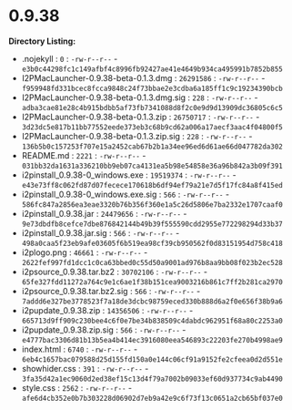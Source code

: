 0.9.38
======

**Directory Listing:**

 - .nojekyll : `0` : `-rw-r--r--` - `e3b0c44298fc1c149afbf4c8996fb92427ae41e4649b934ca495991b7852b855`
 - I2PMacLauncher-0.9.38-beta-0.1.3.dmg : `26291586` : `-rw-r--r--` - `f959948fd331bcec8fcca9848c24f73bbae2e3cdba6a185ff1c9c19234390bcb`
 - I2PMacLauncher-0.9.38-beta-0.1.3.dmg.sig : `228` : `-rw-r--r--` - `adba3cae81e28c4b915bdbb5af73fb7341088d8f2c0e9d9d13909dc36805c6c5`
 - I2PMacLauncher-0.9.38-beta-0.1.3.zip : `26750717` : `-rw-r--r--` - `3d23dc5e817b11bb77552eede373eb3c68b9cd62a006a17aecf3aac4f04800f5`
 - I2PMacLauncher-0.9.38-beta-0.1.3.zip.sig : `228` : `-rw-r--r--` - `136b5b0c157253f707e15a2452cab67b2b1a34ee96ed6d61ae66d047782da302`
 - README.md : `2221` : `-rw-r--r--` - `031bb32da1631a336210bb9eb07ca4131ea5b98e54858e36a96b842a3b09f391`
 - i2pinstall_0.9.38-0_windows.exe : `19519374` : `-rw-r--r--` - `e43e73ff8c062fd87d07fecece170618b6df94ef79a21e7d5f17fc84a8f415ed`
 - i2pinstall_0.9.38-0_windows.exe.sig : `566` : `-rw-r--r--` - `586fc847a2856ea3eae3320b76b356f360e1a5c26d5806e7ba2332e1707caaf0`
 - i2pinstall_0.9.38.jar : `24479656` : `-rw-r--r--` - `9e73dbdfb8cefce7dbe876842144b49b39f555590cdd2955e772298294d33b37`
 - i2pinstall_0.9.38.jar.sig : `566` : `-rw-r--r--` - `498a0caa5f23eb9afe03605f6b519ea98cf39cb950562f0d83151954d758c418`
 - i2plogo.png : `46661` : `-rw-r--r--` - `2622fef997fd1dcc1c0ca63bbed0c55d50a9001ad976b8aa9bb08f023b2ec528`
 - i2psource_0.9.38.tar.bz2 : `30702106` : `-rw-r--r--` - `65fe327fdd11272a764c9e1c6ae1f38b151cea9003216b861c7ff2b281ca2970`
 - i2psource_0.9.38.tar.bz2.sig : `566` : `-rw-r--r--` - `7addd6e327be3778523f7a18de3dcbc98759eced330b888d6a2f0e656f38b9a6`
 - i2pupdate_0.9.38.zip : `14356506` : `-rw-r--r--` - `665713d9ff909c230bee4c6f0e7be34b838509c4dabdc962951f68a80c2253a0`
 - i2pupdate_0.9.38.zip.sig : `566` : `-rw-r--r--` - `e4777bac3306d81b13b5ea4b414ec3916080eea546893c22203fe270b4998ae9`
 - index.html : `6740` : `-rw-r--r--` - `6eb4c1657bac079588d25d155fd150a0e144c06cf91a9152fe2cfeea0d2d551e`
 - showhider.css : `391` : `-rw-r--r--` - `3fa35d42a1ec9060d2ed38ef15c13d4f79a7002b09033ef60d937734c9ab4490`
 - style.css : `2562` : `-rw-r--r--` - `afe6d4cb352e0b7b303228d06902d7eb9a42e9c6f73f13c0651a2cb65bf037e0`
